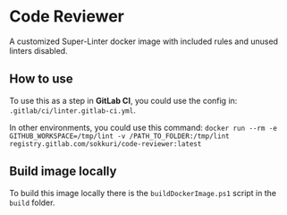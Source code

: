 # Code Reviewer

A customized Super-Linter docker image with included rules and unused linters disabled.

## How to use
To use this as a step in **GitLab CI**, you could use the config in: `.gitlab/ci/linter.gitlab-ci.yml`.

In other environments, you could use this command: `docker run --rm -e GITHUB_WORKSPACE=/tmp/lint -v /PATH_TO_FOLDER:/tmp/lint registry.gitlab.com/sokkuri/code-reviewer:latest`

## Build image locally
To build this image locally there is the `buildDockerImage.ps1` script in the `build` folder.
